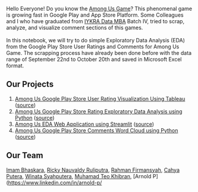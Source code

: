 Hello Everyone! Do you know the <a href="https://play.google.com/store/apps/details?id=com.innersloth.spacemafia&hl=en&gl=US">Among Us Game</a>? This phenomenal game is growing fast in Google Play and App Store Platform. Some Colleagues and I who have graduated from <a href="https://iykra.com/datamba/">IYKRA Data MBA</a> Batch IV, tried to scrap, analyze, and visualize comment sections of this games.
<br><br>
In this notebook, we will try to do simple Exploratory Data Analysis (EDA) from the Google Play Store User Ratings and Comments for Among Us Game. The scrapping process have already been done before with the data range of September 22nd to October 20th and saved in Microsoft Excel format.

## Our Projects
1. [Among Us Google Play Store User Rating Visualization Using Tableau](https://www.linkedin.com/posts/rickynauvaldy_me-and-some-colleagues-who-graduated-from-activity-6726391392807088128-mYXB) ([source](https://public.tableau.com/profile/rahman.firmansyah#!/vizhome/Winthisdatapt_1/Dashboard1))
2. [Among Us Google Play Store Rating Exploratory Data Analysis using Python](https://github.com/rickynauvaldy/eda_among_us) ([source](https://rickynauvaldy.medium.com/among-us-eda-web-application-using-streamlit-3f1a0bd0b8d6))
3. [Among Us EDA Web Application using Streamlit](https://rickynauvaldy.medium.com/among-us-google-play-store-rating-exploratory-data-analysis-e9ee8b419344) ([source](https://github.com/imbhaskara/project_streamlit))
4. [Among Us Google Play Store Comments Word Cloud using Python](#) ([source](#))

## Our Team
[Imam Bhaskara](https://www.linkedin.com/in/imam-bhaskara), [Ricky Nauvaldy Ruliputra](https://www.linkedin.com/in/rickynauvaldy/), [Rahman Firmansyah](https://www.linkedin.com/in/rahman-firmansyah-79283512b), [Cahya Putera](https://www.linkedin.com/in/cahyaputera/), [Winata Syahputera](https://www.linkedin.com/in/winata-syahputra/), [Muhamad Teo Khibran](https://www.linkedin.com/in/teokhibran/), [Arnold P](https://www.linkedin.com/in/arnold-p/
